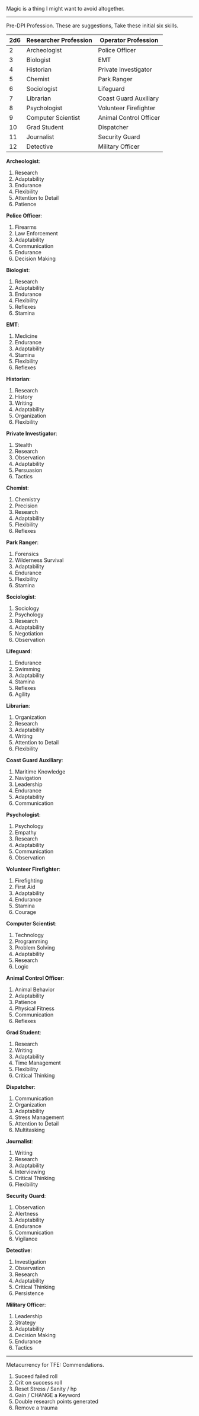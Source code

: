 Magic is a thing I might want to avoid altogether.

----
Pre-DPI Profession. These are suggestions, Take these initial six skills.

| 2d6 | Researcher Profession | Operator Profession    |
| --- | --------------------- | ---------------------- |
| 2   | Archeologist          | Police Officer         |
| 3   | Biologist             | EMT                    |
| 4   | Historian             | Private Investigator   |
| 5   | Chemist               | Park Ranger            |
| 6   | Sociologist           | Lifeguard              |
| 7   | Librarian             | Coast Guard Auxiliary  |
| 8   | Psychologist          | Volunteer Firefighter  |
| 9   | Computer Scientist    | Animal Control Officer |
| 10  | Grad Student          | Dispatcher             |
| 11  | Journalist            | Security Guard         |
| 12  | Detective             | Military Officer       |
**Archeologist**:
1. Research
2. Adaptability
3. Endurance
4. Flexibility
5. Attention to Detail
6. Patience

**Police Officer**:
1. Firearms
2. Law Enforcement
3. Adaptability
4. Communication
5. Endurance
6. Decision Making

**Biologist**:
1. Research
2. Adaptability
3. Endurance
4. Flexibility
5. Reflexes
6. Stamina

**EMT**:
1. Medicine
2. Endurance
3. Adaptability
4. Stamina
5. Flexibility
6. Reflexes

**Historian**:
1. Research
2. History
3. Writing
4. Adaptability
5. Organization
6. Flexibility

**Private Investigator**:
1. Stealth
2. Research
3. Observation
4. Adaptability
5. Persuasion
6. Tactics

**Chemist**:
1. Chemistry
2. Precision
3. Research
4. Adaptability
5. Flexibility
6. Reflexes

**Park Ranger**:
1. Forensics
2. Wilderness Survival
3. Adaptability
4. Endurance
5. Flexibility
6. Stamina

**Sociologist**:
1. Sociology
2. Psychology
3. Research
4. Adaptability
5. Negotiation
6. Observation

**Lifeguard**:
1. Endurance
2. Swimming
3. Adaptability
4. Stamina
5. Reflexes
6. Agility

**Librarian**:
1. Organization
2. Research
3. Adaptability
4. Writing
5. Attention to Detail
6. Flexibility

**Coast Guard Auxiliary**:
1. Maritime Knowledge
2. Navigation
3. Leadership
4. Endurance
5. Adaptability
6. Communication

**Psychologist**:
1. Psychology
2. Empathy
3. Research
4. Adaptability
5. Communication
6. Observation

**Volunteer Firefighter**:
1. Firefighting
2. First Aid
3. Adaptability
4. Endurance
5. Stamina
6. Courage

**Computer Scientist**:
1. Technology
2. Programming
3. Problem Solving
4. Adaptability
5. Research
6. Logic

**Animal Control Officer**:
1. Animal Behavior
2. Adaptability
3. Patience
4. Physical Fitness
5. Communication
6. Reflexes

**Grad Student**:
1. Research
2. Writing
3. Adaptability
4. Time Management
5. Flexibility
6. Critical Thinking

**Dispatcher**:
1. Communication
2. Organization
3. Adaptability
4. Stress Management
5. Attention to Detail
6. Multitasking

**Journalist**:
1. Writing
2. Research
3. Adaptability
4. Interviewing
5. Critical Thinking
6. Flexibility

**Security Guard**:
1. Observation
2. Alertness
3. Adaptability
4. Endurance
5. Communication
6. Vigilance

**Detective**:
1. Investigation
2. Observation
3. Research
4. Adaptability
5. Critical Thinking
6. Persistence

**Military Officer**:
1. Leadership
2. Strategy
3. Adaptability
4. Decision Making
5. Endurance
6. Tactics

----
Metacurrency for TFE: Commendations.

1. Suceed failed roll
2. Crit on success roll
3. Reset Stress / Sanity / hp
4. Gain / CHANGE a Keyword
5. Double research points generated
6. Remove a trauma
